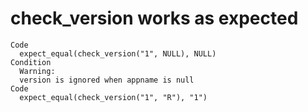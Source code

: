 # check_version works as expected

    Code
      expect_equal(check_version("1", NULL), NULL)
    Condition
      Warning:
      version is ignored when appname is null
    Code
      expect_equal(check_version("1", "R"), "1")

